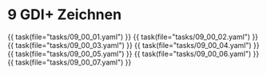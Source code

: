 # 9 GDI+ Zeichnen

{{ task(file="tasks/09_00_01.yaml") }}
{{ task(file="tasks/09_00_02.yaml") }}
{{ task(file="tasks/09_00_03.yaml") }}
{{ task(file="tasks/09_00_04.yaml") }}
{{ task(file="tasks/09_00_05.yaml") }}
{{ task(file="tasks/09_00_06.yaml") }}
{{ task(file="tasks/09_00_07.yaml") }}
